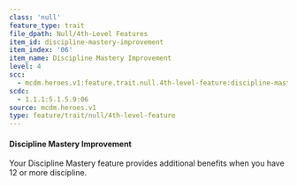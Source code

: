 ```yaml
---
class: 'null'
feature_type: trait
file_dpath: Null/4th-Level Features
item_id: discipline-mastery-improvement
item_index: '06'
item_name: Discipline Mastery Improvement
level: 4
scc:
  - mcdm.heroes.v1:feature.trait.null.4th-level-feature:discipline-mastery-improvement
scdc:
  - 1.1.1:5.1.5.9:06
source: mcdm.heroes.v1
type: feature/trait/null/4th-level-feature
---
```


#### Discipline Mastery Improvement

Your Discipline Mastery feature provides additional benefits when you have 12 or more discipline.
